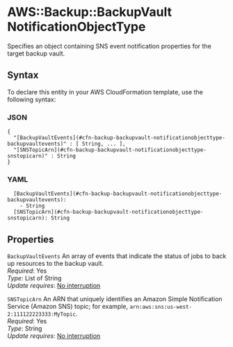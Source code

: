 # AWS::Backup::BackupVault NotificationObjectType<a name="aws-properties-backup-backupvault-notificationobjecttype"></a>

Specifies an object containing SNS event notification properties for the target backup vault\.

## Syntax<a name="aws-properties-backup-backupvault-notificationobjecttype-syntax"></a>

To declare this entity in your AWS CloudFormation template, use the following syntax:

### JSON<a name="aws-properties-backup-backupvault-notificationobjecttype-syntax.json"></a>

```
{
  "[BackupVaultEvents](#cfn-backup-backupvault-notificationobjecttype-backupvaultevents)" : [ String, ... ],
  "[SNSTopicArn](#cfn-backup-backupvault-notificationobjecttype-snstopicarn)" : String
}
```

### YAML<a name="aws-properties-backup-backupvault-notificationobjecttype-syntax.yaml"></a>

```
  [BackupVaultEvents](#cfn-backup-backupvault-notificationobjecttype-backupvaultevents): 
    - String
  [SNSTopicArn](#cfn-backup-backupvault-notificationobjecttype-snstopicarn): String
```

## Properties<a name="aws-properties-backup-backupvault-notificationobjecttype-properties"></a>

`BackupVaultEvents`  <a name="cfn-backup-backupvault-notificationobjecttype-backupvaultevents"></a>
An array of events that indicate the status of jobs to back up resources to the backup vault\.  
*Required*: Yes  
*Type*: List of String  
*Update requires*: [No interruption](https://docs.aws.amazon.com/AWSCloudFormation/latest/UserGuide/using-cfn-updating-stacks-update-behaviors.html#update-no-interrupt)

`SNSTopicArn`  <a name="cfn-backup-backupvault-notificationobjecttype-snstopicarn"></a>
An ARN that uniquely identifies an Amazon Simple Notification Service \(Amazon SNS\) topic; for example, `arn:aws:sns:us-west-2:111122223333:MyTopic`\.  
*Required*: Yes  
*Type*: String  
*Update requires*: [No interruption](https://docs.aws.amazon.com/AWSCloudFormation/latest/UserGuide/using-cfn-updating-stacks-update-behaviors.html#update-no-interrupt)